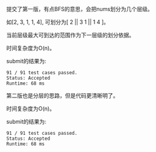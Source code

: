 提交了第一版，有点BFS的意思，会把nums划分为几个层级。

如[2, 3, 1, 1, 4], 可划分为[ 2 || 3 1 || 1 4 ]。

当前层级最大可到达的范围作为下一层级的划分依据。

时间复杂度为O(n)。

submit的结果为:
```
91 / 91 test cases passed.
Status: Accepted
Runtime: 68 ms
```

第二版也是分层的思路，但是代码更清晰明了。

时间复杂度为O(n)。

submit的结果为:
```
91 / 91 test cases passed.
Status: Accepted
Runtime: 68 ms
```
